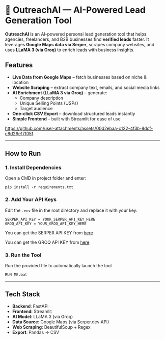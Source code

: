 # 🚀 OutreachAI — AI-Powered Lead Generation Tool

**OutreachAI** is an AI-powered personal lead generation tool that helps agencies, freelancers, and B2B businesses find **verified leads** faster. It leverages **Google Maps data via Serper**, scrapes company websites, and uses **LLaMA 3 (via Groq)** to enrich leads with business insights.

## Features
- **Live Data from Google Maps** – fetch businesses based on niche & location  
- **Website Scraping** – extract company text, emails, and social media links  
- **AI Enrichment (LLaMA 3 via Groq)** – generate:
  - Company description  
  - Unique Selling Points (USPs)  
  - Target audience  
- **One-click CSV Export** – download structured leads instantly
- **Simple Frontend** – built with Streamlit for ease of use


https://github.com/user-attachments/assets/00d2ebaa-c122-4f3b-8dcf-c8d26e17f051


---
## How to Run

### 1. Install Dependencies

Open a CMD in project folder and enter:
```
pip install -r requirements.txt
```

### 2. Add Your API Keys

Edit the `.env` file in the root directory and replace it with your key:

```
SERPER_API_KEY = YOUR_SERPER_API_KEY_HERE
GROQ_API_KEY = YOUR_GROQ_API_KEY_HERE
```
You can get the SERPER API KEY from [here](https://www.serpapi.com)

You can get the GROQ API KEY from [here](https://console.groq.com/keys)


### 3. Run the Tool

Run the provided file to automatically launch the tool
```
RUN ME.bat
```

---

## Tech Stack
- **Backend**: FastAPI  
- **Frontend**: Streamlit  
- **AI Model**: LLaMA 3 (via Groq) 
- **Data Source**: Google Maps (via Serper.dev API)  
- **Web Scraping**: BeautifulSoup + Regex
- **Export**: Pandas → CSV  


